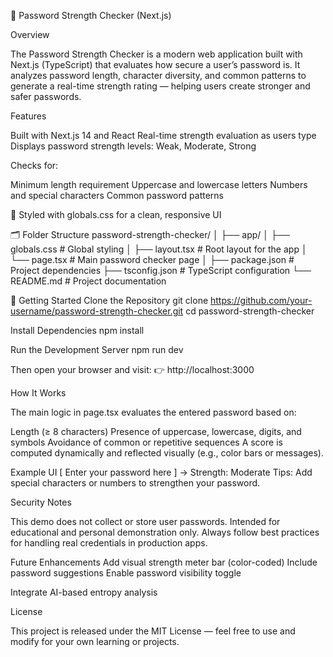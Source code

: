 🔐 Password Strength Checker (Next.js)

 Overview

The Password Strength Checker is a modern web application built with Next.js (TypeScript) that evaluates how secure a user’s password is.
It analyzes password length, character diversity, and common patterns to generate a real-time strength rating — helping users create stronger and safer passwords.

 Features

 Built with Next.js 14 and React
 Real-time strength evaluation as users type
 Displays password strength levels: Weak, Moderate, Strong

 Checks for:

Minimum length requirement
Uppercase and lowercase letters
Numbers and special characters
Common password patterns

🎨 Styled with globals.css for a clean, responsive UI

🗂️ Folder Structure
password-strength-checker/
│
├── app/
│   ├── globals.css       # Global styling
│   ├── layout.tsx        # Root layout for the app
│   └── page.tsx          # Main password checker page
│
├── package.json          # Project dependencies
├── tsconfig.json         # TypeScript configuration
└── README.md             # Project documentation

🚀 Getting Started
Clone the Repository
git clone https://github.com/your-username/password-strength-checker.git
cd password-strength-checker

Install Dependencies
npm install

Run the Development Server
npm run dev


Then open your browser and visit:
👉 http://localhost:3000

How It Works

The main logic in page.tsx evaluates the entered password based on:

Length (≥ 8 characters)
Presence of uppercase, lowercase, digits, and symbols
Avoidance of common or repetitive sequences
A score is computed dynamically and reflected visually (e.g., color bars or messages).

 Example UI
[ Enter your password here ] 
→ Strength: Moderate 
Tips: Add special characters or numbers to strengthen your password.

Security Notes

This demo does not collect or store user passwords.
Intended for educational and personal demonstration only.
Always follow best practices for handling real credentials in production apps.

 Future Enhancements
Add visual strength meter bar (color-coded)
Include password suggestions
Enable password visibility toggle

Integrate AI-based entropy analysis

License

This project is released under the MIT License — feel free to use and modify for your own learning or projects.
